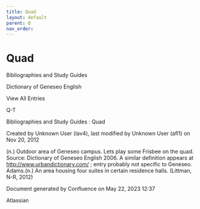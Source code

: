 ```yaml
---
title: Quad
layout: default
parent: Q
nav_order:
---
```


# Quad

Bibliographies and Study Guides

Dictionary of Geneseo English

View All Entries

Q-T

Bibliographies and Study Guides : Quad

Created by  Unknown User (lav4), last modified by  Unknown User (afl1) on Nov 20, 2012

(n.) Outdoor area of Geneseo campus. Lets play some Frisbee on the quad. Source: Dictionary of Geneseo English 2006. A similar definition appears at http://www.urbandictionary.com/ ; entry probably not specific to Geneseo. Adams.(n.) An area housing four suites in certain residence halls. (Littman, N-R, 2012)

Document generated by Confluence on May 22, 2023 12:37

Atlassian
